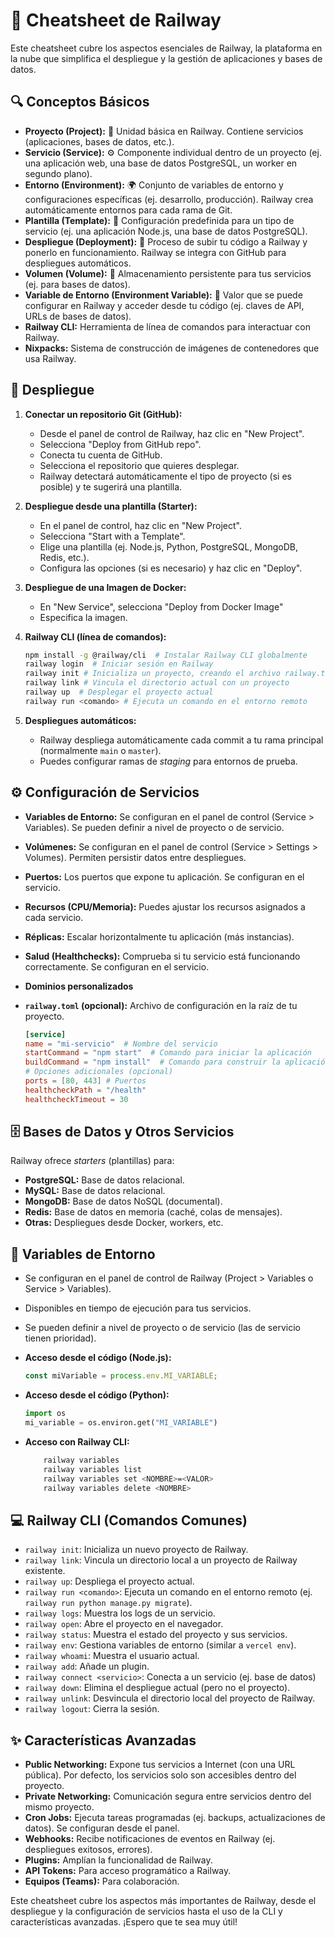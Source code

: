 # 🚂 Cheatsheet de Railway

Este cheatsheet cubre los aspectos esenciales de Railway, la plataforma en la nube que simplifica el despliegue y la gestión de aplicaciones y bases de datos.

## 🔍 Conceptos Básicos

*   **Proyecto (Project):** 📂 Unidad básica en Railway. Contiene servicios (aplicaciones, bases de datos, etc.).
*   **Servicio (Service):** ⚙️ Componente individual dentro de un proyecto (ej. una aplicación web, una base de datos PostgreSQL, un worker en segundo plano).
*   **Entorno (Environment):** 🌍 Conjunto de variables de entorno y configuraciones específicas (ej. desarrollo, producción). Railway crea automáticamente entornos para cada rama de Git.
*   **Plantilla (Template):** 📝 Configuración predefinida para un tipo de servicio (ej. una aplicación Node.js, una base de datos PostgreSQL).
*   **Despliegue (Deployment):** 🚀 Proceso de subir tu código a Railway y ponerlo en funcionamiento.  Railway se integra con GitHub para despliegues automáticos.
*   **Volumen (Volume):** 💾 Almacenamiento persistente para tus servicios (ej. para bases de datos).
*   **Variable de Entorno (Environment Variable):** 🔐 Valor que se puede configurar en Railway y acceder desde tu código (ej. claves de API, URLs de bases de datos).
*   **Railway CLI:** Herramienta de línea de comandos para interactuar con Railway.
* **Nixpacks:** Sistema de construcción de imágenes de contenedores que usa Railway.

## 🚀 Despliegue

1.  **Conectar un repositorio Git (GitHub):**

    *   Desde el panel de control de Railway, haz clic en "New Project".
    *   Selecciona "Deploy from GitHub repo".
    *   Conecta tu cuenta de GitHub.
    *   Selecciona el repositorio que quieres desplegar.
    *   Railway detectará automáticamente el tipo de proyecto (si es posible) y te sugerirá una plantilla.

2.  **Despliegue desde una plantilla (Starter):**

    *   En el panel de control, haz clic en "New Project".
    *   Selecciona "Start with a Template".
    *   Elige una plantilla (ej. Node.js, Python, PostgreSQL, MongoDB, Redis, etc.).
    *   Configura las opciones (si es necesario) y haz clic en "Deploy".

3. **Despliegue de una Imagen de Docker:**

    * En "New Service", selecciona "Deploy from Docker Image"
    * Especifica la imagen.

4.  **Railway CLI (línea de comandos):**

    ```bash
    npm install -g @railway/cli  # Instalar Railway CLI globalmente
    railway login  # Iniciar sesión en Railway
    railway init # Inicializa un proyecto, creando el archivo railway.toml
    railway link # Vincula el directorio actual con un proyecto
    railway up  # Desplegar el proyecto actual
    railway run <comando> # Ejecuta un comando en el entorno remoto
    ```

5.  **Despliegues automáticos:**

    *   Railway despliega automáticamente cada commit a tu rama principal (normalmente `main` o `master`).
    *   Puedes configurar ramas de *staging* para entornos de prueba.

## ⚙️ Configuración de Servicios

*   **Variables de Entorno:**  Se configuran en el panel de control (Service > Variables).  Se pueden definir a nivel de proyecto o de servicio.

*   **Volúmenes:**  Se configuran en el panel de control (Service > Settings > Volumes).  Permiten persistir datos entre despliegues.

*  **Puertos:** Los puertos que expone tu aplicación. Se configuran en el servicio.

* **Recursos (CPU/Memoria):** Puedes ajustar los recursos asignados a cada servicio.

* **Réplicas:** Escalar horizontalmente tu aplicación (más instancias).

*  **Salud (Healthchecks):** Comprueba si tu servicio está funcionando correctamente. Se configuran en el servicio.

* **Dominios personalizados**

* **`railway.toml` (opcional):** Archivo de configuración en la raíz de tu proyecto.

    ```toml
    [service]
    name = "mi-servicio"  # Nombre del servicio
    startCommand = "npm start"  # Comando para iniciar la aplicación
    buildCommand = "npm install"  # Comando para construir la aplicación (si es necesario)
    # Opciones adicionales (opcional)
    ports = [80, 443] # Puertos
    healthcheckPath = "/health"
    healthcheckTimeout = 30
    ```

## 🗄️ Bases de Datos y Otros Servicios

Railway ofrece *starters* (plantillas) para:

*   **PostgreSQL:**  Base de datos relacional.
*   **MySQL:**  Base de datos relacional.
*   **MongoDB:**  Base de datos NoSQL (documental).
*   **Redis:**  Base de datos en memoria (caché, colas de mensajes).
*  **Otras:** Despliegues desde Docker, workers, etc.

## 🔐 Variables de Entorno

*   Se configuran en el panel de control de Railway (Project > Variables o Service > Variables).
*   Disponibles en tiempo de ejecución para tus servicios.
*   Se pueden definir a nivel de proyecto o de servicio (las de servicio tienen prioridad).

*   **Acceso desde el código (Node.js):**

    ```javascript
    const miVariable = process.env.MI_VARIABLE;
    ```

* **Acceso desde el código (Python):**

    ```python
    import os
    mi_variable = os.environ.get("MI_VARIABLE")

    ```
* **Acceso con Railway CLI:**
    ```bash
        railway variables
        railway variables list
        railway variables set <NOMBRE>=<VALOR>
        railway variables delete <NOMBRE>
    ```

## 💻 Railway CLI (Comandos Comunes)

*   `railway init`: Inicializa un nuevo proyecto de Railway.
*   `railway link`: Vincula un directorio local a un proyecto de Railway existente.
*   `railway up`: Despliega el proyecto actual.
*   `railway run <comando>`: Ejecuta un comando en el entorno remoto (ej. `railway run python manage.py migrate`).
*   `railway logs`: Muestra los logs de un servicio.
*   `railway open`: Abre el proyecto en el navegador.
*   `railway status`: Muestra el estado del proyecto y sus servicios.
*   `railway env`:  Gestiona variables de entorno (similar a `vercel env`).
*   `railway whoami`:  Muestra el usuario actual.
*   `railway add`: Añade un plugin.
*  `railway connect <servicio>`: Conecta a un servicio (ej. base de datos)
*   `railway down`: Elimina el despliegue actual (pero no el proyecto).
*   `railway unlink`: Desvincula el directorio local del proyecto de Railway.
*   `railway logout`: Cierra la sesión.

## ✨ Características Avanzadas

*   **Public Networking:**  Expone tus servicios a Internet (con una URL pública).  Por defecto, los servicios solo son accesibles dentro del proyecto.
*   **Private Networking:**  Comunicación segura entre servicios dentro del mismo proyecto.
*   **Cron Jobs:**  Ejecuta tareas programadas (ej. backups, actualizaciones de datos). Se configuran desde el panel.
*   **Webhooks:**  Recibe notificaciones de eventos en Railway (ej. despliegues exitosos, errores).
* **Plugins:** Amplían la funcionalidad de Railway.
*  **API Tokens:** Para acceso programático a Railway.
* **Equipos (Teams):** Para colaboración.

Este cheatsheet cubre los aspectos más importantes de Railway, desde el despliegue y la configuración de servicios hasta el uso de la CLI y características avanzadas. ¡Espero que te sea muy útil!
